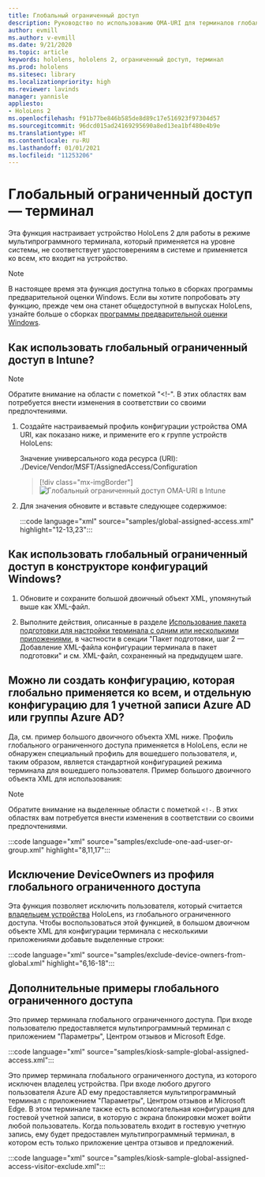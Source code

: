 ```yaml
---
title: Глобальный ограниченный доступ
description: Руководство по использованию OMA-URI для терминалов глобального ограниченного доступа
author: evmill
ms.author: v-evmill
ms.date: 9/21/2020
ms.topic: article
keywords: hololens, hololens 2, ограниченный доступ, терминал
ms.prod: hololens
ms.sitesec: library
ms.localizationpriority: high
ms.reviewer: lavinds
manager: yannisle
appliesto:
- HoloLens 2
ms.openlocfilehash: f91b77be846b585de8d89c17e516923f97304d57
ms.sourcegitcommit: 96dcd015ad24169295690a8ed13ea1bf480e4b9e
ms.translationtype: HT
ms.contentlocale: ru-RU
ms.lasthandoff: 01/01/2021
ms.locfileid: "11253206"
---
```

# Глобальный ограниченный доступ — терминал

Эта функция настраивает устройство HoloLens 2 для работы в режиме мультипрограммного терминала, который применяется на уровне системы, не соответствует удостоверениям в системе и применяется ко всем, кто входит на устройство.

> [!NOTE]
> В настоящее время эта функция доступна только в сборках программы предварительной оценки Windows. Если вы хотите попробовать эту функцию, прежде чем она станет общедоступной в выпусках HoloLens, узнайте больше о сборках [программы предварительной оценки Windows](hololens-insider.md).

## Как использовать глобальный ограниченный доступ в Intune?

> [!NOTE]
> Обратите внимание на области с пометкой "<!-". В этих областях вам потребуется внести изменения в соответствии со своими предпочтениями.

1. Создайте настраиваемый профиль конфигурации устройства OMA URI, как показано ниже, и примените его к группе устройств HoloLens:

    Значение универсального кода ресурса (URI): ./Device/Vendor/MSFT/AssignedAccess/Configuration

    > [!div class="mx-imgBorder"]
    > ![Глобальный ограниченный доступ OMA-URI в Intune](images/global-assigned-access-omauri.png)

2. Для значения обновите и вставьте следующее содержимое:

    :::code language="xml" source="samples/global-assigned-access.xml" highlight="12-13,23":::

## Как использовать глобальный ограниченный доступ в конструкторе конфигураций Windows?

1. Обновите и сохраните большой двоичный объект XML, упомянутый выше как XML-файл. 

2. Выполните действия, описанные в разделе [Использование пакета подготовки для настройки терминала с одним или несколькими приложениями](https://docs.microsoft.com/hololens/hololens-kiosk#use-a-provisioning-package-to-set-up-a-single-app-or-multi-app-kiosk), в частности в секции "Пакет подготовки, шаг 2 — Добавление XML-файла конфигурации терминала в пакет подготовки" и см. XML-файл, сохраненный на предыдущем шаге.

## Можно ли создать конфигурацию, которая глобально применяется ко всем, и отдельную конфигурацию для 1 учетной записи Azure AD или группы Azure AD? 

Да, см. пример большого двоичного объекта XML ниже. Профиль глобального ограниченного доступа применяется в HoloLens, если не обнаружен специальный профиль для вошедшего пользователя, и, таким образом, является стандартной конфигурацией режима терминала для вошедшего пользователя.
Пример большого двоичного объекта XML для использования:

> [!NOTE]
> Обратите внимание на выделенные области с пометкой `<!-`. В этих областях вам потребуется внести изменения в соответствии со своими предпочтениями.

 :::code language="xml" source="samples/exclude-one-aad-user-or-group.xml" highlight="8,11,17":::

## Исключение DeviceOwners из профиля глобального ограниченного доступа

Эта функция позволяет исключить пользователя, который считается [владельцем устройства](security-adminless-os.md) HoloLens, из глобального ограниченного доступа. Чтобы воспользоваться этой функцией, в большом двоичном объекте XML для конфигурации терминала с несколькими приложениями добавьте выделенные строки:

 :::code language="xml" source="samples/exclude-device-owners-from-global.xml" highlight="6,16-18":::

## Дополнительные примеры глобального ограниченного доступа

Это пример терминала глобального ограниченного доступа. При входе пользователю предоставляется мультипрограммный терминал с приложением "Параметры", Центром отзывов и Microsoft Edge.

:::code language="xml" source="samples/kiosk-sample-global-assigned-access.xml":::

Это пример терминала глобального ограниченного доступа, из которого исключен владелец устройства. При входе любого другого пользователя Azure AD ему предоставляется мультипрограммный терминал с приложением "Параметры", Центром отзывов и Microsoft Edge. В этом терминале также есть вспомогательная конфигурация для гостевой учетной записи, в которую с экрана блокировки может войти любой пользователь. Когда пользователь входит в гостевую учетную запись, ему будет предоставлен мультипрограммный терминал, в котором есть только приложение центра отзывов и предложений.

:::code language="xml" source="samples/kiosk-sample-global-assigned-access-visitor-exclude.xml":::
